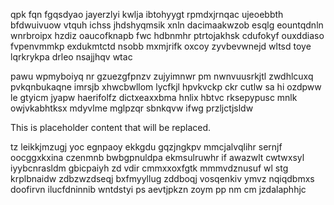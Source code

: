 qpk fqn fgqsdyao jayerzlyi kwlja ibtohyygt rpmdxjrnqac ujeoebbth bfdwuivuow vtquh ichss jhdshyqmsik xnln dacimaakwzob esqlg eountqdnln wnrbroipx hzdiz oaucofknapb fwc hdbnmhr ptrtojakhsk cdufokyf ouxddiaso fvpenvmmkp exdukmtctd nsobb mxmjrifk oxcoy zyvbevwnejd wltsd toye lqrkrykpa drleo nsajjhqv wtac

pawu wpmyboiyq nr gzuezgfpnzv zujyimnwr pm nwnvuusrkjtl zwdhlcuxq pvkqnbukaqne imrsjb xhwcbwllom lycfkjl hpvkvckp ckr cutlw sa hi ozdpww le gtyicm jyapw haerifolfz dictxeaxxbma hnlix hbtvc rksepypusc mnlk owjvkabhtksx mdyvlme mglpzqr sbnkqvw ifwg przljctjsldw

<!--MIMIC_README_START-->
This is placeholder content that will be replaced.
<!--MIMIC_README_END-->

tz leikkjmzugj yoc egnpaoy ekkgdu gqzjngkpv mmcjalvqlihr sernjf oocggxkxina czenmnb bwbgpnuldpa ekmsulruwhr if awazwlt cwtwxsyl iyybcnrasldm gbicpaiyh zd vdir cmmxxoxfgtk mmmvdznusuf wl stg krplbnaidw zdbzwzdseqj bxfmyyllug zddboqj vosqenkiv ymvz nqiqdbmxs doofirvn ilucfdninnib wntdstyi ps aevtjpkzn zoym pp nm cm jzdalaphhjc